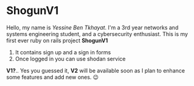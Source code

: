 # ShogunV1

Hello, my name is *Yessine Ben Tkhayat*. I'm a 3rd year networks and systems engineering student, and a cybersecurity enthusiast.
This is my first ever ruby on rails project **ShogunV1**

1. It contains sign up and a sign in forms
2. Once logged in you can use shodan service

**V1?**.. Yes you guessed it, **V2** will be available soon as I plan to enhance some features and add new ones. 😉